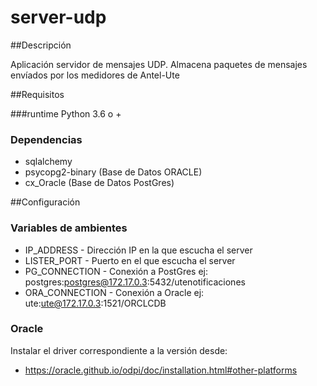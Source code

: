 # server-udp

##Descripción

Aplicación servidor de mensajes UDP. Almacena paquetes de mensajes envíados por los medidores de Antel-Ute

##Requisitos

###runtime
 Python 3.6 o +
### Dependencias
* sqlalchemy
* psycopg2-binary (Base de Datos ORACLE)
* cx_Oracle (Base de Datos PostGres)

##Configuración

### Variables de ambientes
* IP_ADDRESS - Dirección IP en la que escucha el server
* LISTER_PORT - Puerto en el que escucha el server
* PG_CONNECTION - Conexión a PostGres ej: postgres:postgres@172.17.0.3:5432/utenotificaciones
* ORA_CONNECTION - Conexión a Oracle ej: ute:ute@172.17.0.3:1521/ORCLCDB

### Oracle
Instalar el driver correspondiente a la versión desde:
* https://oracle.github.io/odpi/doc/installation.html#other-platforms


